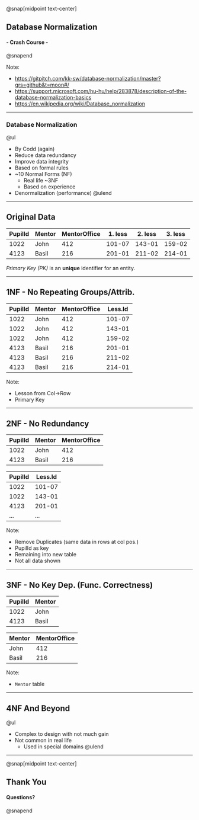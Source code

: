 @snap[midpoint text-center]
## Database Normalization
#### - Crash Course - 
@snapend

Note:
- https://gitpitch.com/kk-sw/database-normalization/master?grs=github&t=moon#/
- https://support.microsoft.com/hu-hu/help/283878/description-of-the-database-normalization-basics
- https://en.wikipedia.org/wiki/Database_normalization

---
  
### Database Normalization

@ul
- By Codd (again)
- Reduce data redundancy 
- Improve data integrity
- Based on formal rules
- ~10 Normal Forms (NF)
    - Real life ~3NF
    - Based on experience
- Denormalization (performance)
@ulend

---

## Original Data

PupilId|Mentor|MentorOffice|1. less|2. less|3. less
------|------|-----------|-------|-------|-----------
1022  |John  |412        |101-07 |143-01 |159-02
4123   |Basil |216        |201-01 |211-02 |214-01

*Primary Key (PK)* is an **unique** identifier for an entity.

---

## 1NF - No Repeating Groups/Attrib. 

PupilId|Mentor|MentorOffice|Less.Id
-------|------|-----------|-------
1022   |   John    |412    |101-07
1022   |   John    |412    |143-01
1022   |   John    |412    |159-02
4123   |   Basil   |216    |201-01
4123   |   Basil   |216    |211-02
4123   |   Basil   |216    |214-01

Note:
- Lesson from Col->Row
- Primary Key

---

## 2NF - No Redundancy

PupilId |Mentor |MentorOffice
--------|-------|------------
1022    |John   |412
4123    |Basil  |216


PupilId |Less.Id
--------|------
1022    |101-07
1022    |143-01
4123    |201-01
... | ...

Note:
- Remove Duplicates (same data in rows at col pos.)
- PupilId as key
- Remaining into new table 
- Not all data shown

---

## 3NF - No Key Dep. (Func. Correctness) 

PupilId |Mentor
--------|------
1022    |John
4123    |Basil


Mentor  |MentorOffice
--------|------
John    |412
Basil   |216


Note:
- `Mentor` table 

---

## 4NF And Beyond

@ul
- Complex to design with not much gain
- Not common in real life
    - Used in special domains
@ulend

---

@snap[midpoint text-center]
## Thank You
#### Questions? 
@snapend
